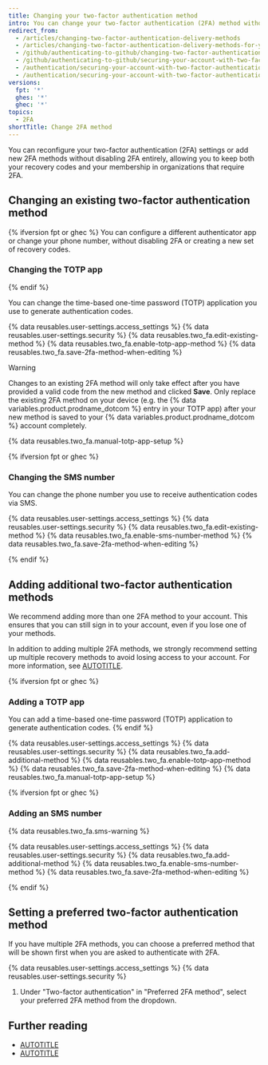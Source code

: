 ```yaml
---
title: Changing your two-factor authentication method
intro: You can change your two-factor authentication (2FA) method without disabling 2FA entirely.
redirect_from:
  - /articles/changing-two-factor-authentication-delivery-methods
  - /articles/changing-two-factor-authentication-delivery-methods-for-your-mobile-device
  - /github/authenticating-to-github/changing-two-factor-authentication-delivery-methods-for-your-mobile-device
  - /github/authenticating-to-github/securing-your-account-with-two-factor-authentication-2fa/changing-two-factor-authentication-delivery-methods-for-your-mobile-device
  - /authentication/securing-your-account-with-two-factor-authentication-2fa/changing-two-factor-authentication-delivery-methods-for-your-mobile-device
  - /authentication/securing-your-account-with-two-factor-authentication-2fa/changing-your-preferred-two-factor-authentication-method
versions:
  fpt: '*'
  ghes: '*'
  ghec: '*'
topics:
  - 2FA
shortTitle: Change 2FA method
---
```


You can reconfigure your two-factor authentication (2FA) settings or add new 2FA methods without disabling 2FA entirely, allowing you to keep both your recovery codes and your membership in organizations that require 2FA.

## Changing an existing two-factor authentication method

{% ifversion fpt or ghec %}
You can configure a different authenticator app or change your phone number, without disabling 2FA or creating a new set of recovery codes.

### Changing the TOTP app

{% endif %}

You can change the time-based one-time password (TOTP) application you use to generate authentication codes.

{% data reusables.user-settings.access_settings %}
{% data reusables.user-settings.security %}
{% data reusables.two_fa.edit-existing-method %}
{% data reusables.two_fa.enable-totp-app-method %}
{% data reusables.two_fa.save-2fa-method-when-editing %}

> [!WARNING]
> Changes to an existing 2FA method will only take effect after you have provided a valid code from the new method and clicked **Save**. Only replace the existing 2FA method on your device (e.g. the {% data variables.product.prodname_dotcom %} entry in your TOTP app) after your new method is saved to your {% data variables.product.prodname_dotcom %} account completely.

{% data reusables.two_fa.manual-totp-app-setup %}

{% ifversion fpt or ghec %}

### Changing the SMS number

You can change the phone number you use to receive authentication codes via SMS.

{% data reusables.user-settings.access_settings %}
{% data reusables.user-settings.security %}
{% data reusables.two_fa.edit-existing-method %}
{% data reusables.two_fa.enable-sms-number-method %}
{% data reusables.two_fa.save-2fa-method-when-editing %}

{% endif %}

## Adding additional two-factor authentication methods

We recommend adding more than one 2FA method to your account. This ensures that you can still sign in to your account, even if you lose one of your methods.

In addition to adding multiple 2FA methods, we strongly recommend setting up multiple recovery methods to avoid losing access to your account. For more information, see [AUTOTITLE](/authentication/securing-your-account-with-two-factor-authentication-2fa/configuring-two-factor-authentication-recovery-methods).

{% ifversion fpt or ghec %}

### Adding a TOTP app

You can add a time-based one-time password (TOTP) application to generate authentication codes.
{% endif %}

{% data reusables.user-settings.access_settings %}
{% data reusables.user-settings.security %}
{% data reusables.two_fa.add-additional-method %}
{% data reusables.two_fa.enable-totp-app-method %}
{% data reusables.two_fa.save-2fa-method-when-editing %}
{% data reusables.two_fa.manual-totp-app-setup %}

{% ifversion fpt or ghec %}

### Adding an SMS number

{% data reusables.two_fa.sms-warning %}

{% data reusables.user-settings.access_settings %}
{% data reusables.user-settings.security %}
{% data reusables.two_fa.add-additional-method %}
{% data reusables.two_fa.enable-sms-number-method %}
{% data reusables.two_fa.save-2fa-method-when-editing %}

{% endif %}

## Setting a preferred two-factor authentication method

If you have multiple 2FA methods, you can choose a preferred method that will be shown first when you are asked to authenticate with 2FA.

{% data reusables.user-settings.access_settings %}
{% data reusables.user-settings.security %}
1. Under "Two-factor authentication" in "Preferred 2FA method", select your preferred 2FA method from the dropdown.

## Further reading

* [AUTOTITLE](/authentication/securing-your-account-with-two-factor-authentication-2fa/configuring-two-factor-authentication)
* [AUTOTITLE](/authentication/securing-your-account-with-two-factor-authentication-2fa/configuring-two-factor-authentication-recovery-methods)
